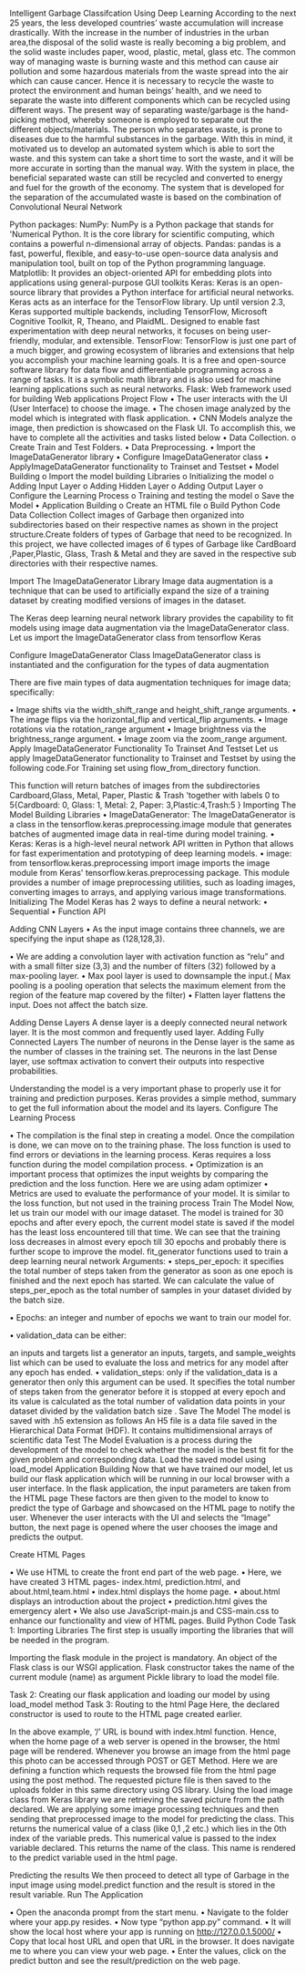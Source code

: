 Intelligent Garbage Classifcation Using Deep Learning According to the next 25 years, the less developed countries’ waste accumulation will increase drastically. With the increase in the number of industries in the urban area,the disposal of the solid waste is really becoming a big problem, and the solid waste includes paper, wood, plastic, metal, glass etc. The common way of managing waste is burning waste and this method can cause air pollution and some hazardous materials from the waste spread into the air which can cause cancer. Hence it is necessary to recycle the waste to protect the environment and human beings’ health, and we need to separate the waste into different components which can be recycled using different ways. The present way of separating waste/garbage is the hand-picking method, whereby someone is employed to separate out the different objects/materials. The person who separates waste, is prone to diseases due to the harmful substances in the garbage. With this in mind, it motivated us to develop an automated system which is able to sort the waste. and this system can take a short time to sort the waste, and it will be more accurate in sorting than the manual way. With the system in place, the beneficial separated waste can still be recycled and converted to energy and fuel for the growth of the economy. The system that is developed for the separation of the accumulated waste is based on the combination of Convolutional Neural Network

Python packages: NumPy: NumPy is a Python package that stands for 'Numerical Python. It is the core library for scientific computing, which contains a powerful n-dimensional array of objects. Pandas: pandas is a fast, powerful, flexible, and easy-to-use open-source data analysis and manipulation tool, built on top of the Python programming language. Matplotlib: It provides an object-oriented API for embedding plots into applications using general-purpose GUI toolkits Keras: Keras is an open-source library that provides a Python interface for artificial neural networks. Keras acts as an interface for the TensorFlow library. Up until version 2.3, Keras supported multiple backends, including TensorFlow, Microsoft Cognitive Toolkit, R, Theano, and PlaidML. Designed to enable fast experimentation with deep neural networks, it focuses on being user-friendly, modular, and extensible. TensorFlow: TensorFlow is just one part of a much bigger, and growing ecosystem of libraries and extensions that help you accomplish your machine learning goals. It is a free and open-source software library for data flow and differentiable programming across a range of tasks. It is a symbolic math library and is also used for machine learning applications such as neural networks. Flask: Web framework used for building Web applications Project Flow • The user interacts with the UI (User Interface) to choose the image. • The chosen image analyzed by the model which is integrated with flask application. • CNN Models analyze the image, then prediction is showcased on the Flask UI. To accomplish this, we have to complete all the activities and tasks listed below • Data Collection. o Create Train and Test Folders. • Data Preprocessing. • Import the ImageDataGenerator library • Configure ImageDataGenerator class • ApplyImageDataGenerator functionality to Trainset and Testset • Model Building o Import the model building Libraries o Initializing the model o Adding Input Layer o Adding Hidden Layer o Adding Output Layer o Configure the Learning Process o Training and testing the model o Save the Model • Application Building o Create an HTML file o Build Python Code Data Collection Collect images of Garbage then organized into subdirectories based on their respective names as shown in the project structure.Create folders of types of Garbage that need to be recognized. In this project, we have collected images of 6 types of Garbage like CardBoard ,Paper,Plastic, Glass, Trash & Metal and they are saved in the respective sub directories with their respective names.

Import The ImageDataGenerator Library Image data augmentation is a technique that can be used to artificially expand the size of a training dataset by creating modified versions of images in the dataset.

The Keras deep learning neural network library provides the capability to fit models using image data augmentation via the ImageDataGenerator class. Let us import the ImageDataGenerator class from tensorflow Keras

Configure ImageDataGenerator Class ImageDataGenerator class is instantiated and the configuration for the types of data augmentation

There are five main types of data augmentation techniques for image data; specifically:

• Image shifts via the width_shift_range and height_shift_range arguments. • The image flips via the horizontal_flip and vertical_flip arguments. • Image rotations via the rotation_range argument • Image brightness via the brightness_range argument. • Image zoom via the zoom_range argument. Apply ImageDataGenerator Functionality To Trainset And Testset Let us apply ImageDataGenerator functionality to Trainset and Testset by using the following code.For Training set using flow_from_directory function.

This function will return batches of images from the subdirectories Cardboard,Glass, Metal, Paper, Plastic & Trash 'together with labels 0 to 5{Cardboard: 0, Glass: 1, Metal: 2, Paper: 3,Plastic:4,Trash:5 } Importing The Model Building Libraries • ImageDataGenerator: The ImageDataGenerator is a class in the tensorflow.keras.preprocessing.image module that generates batches of augmented image data in real-time during model training. • Keras: Keras is a high-level neural network API written in Python that allows for fast experimentation and prototyping of deep learning models. • image: from tensorflow.keras.preprocessing import image imports the image module from Keras' tensorflow.keras.preprocessing package. This module provides a number of image preprocessing utilities, such as loading images, converting images to arrays, and applying various image transformations. Initializing The Model Keras has 2 ways to define a neural network:
• Sequential
• Function API

Adding CNN Layers • As the input image contains three channels, we are specifying the input shape as (128,128,3).

• We are adding a convolution layer with activation function as “relu” and with a small filter size (3,3) and the number of filters (32) followed by a max-pooling layer. • Max pool layer is used to downsample the input.( Max pooling is a pooling operation that selects the maximum element from the region of the feature map covered by the filter) • Flatten layer flattens the input. Does not affect the batch size.

Adding Dense Layers A dense layer is a deeply connected neural network layer. It is the most common and frequently used layer. Adding Fully Connected Layers The number of neurons in the Dense layer is the same as the number of classes in the training set. The neurons in the last Dense layer, use softmax activation to convert their outputs into respective probabilities.

Understanding the model is a very important phase to properly use it for training and prediction purposes. Keras provides a simple method, summary to get the full information about the model and its layers. Configure The Learning Process

• The compilation is the final step in creating a model. Once the compilation is done, we can move on to the training phase. The loss function is used to find errors or deviations in the learning process. Keras requires a loss function during the model compilation process. • Optimization is an important process that optimizes the input weights by comparing the prediction and the loss function. Here we are using adam optimizer • Metrics are used to evaluate the performance of your model. It is similar to the loss function, but not used in the training process Train The Model Now, let us train our model with our image dataset. The model is trained for 30 epochs and after every epoch, the current model state is saved if the model has the least loss encountered till that time. We can see that the training loss decreases in almost every epoch till 30 epochs and probably there is further scope to improve the model. fit_generator functions used to train a deep learning neural network Arguments: • steps_per_epoch: it specifies the total number of steps taken from the generator as soon as one epoch is finished and the next epoch has started. We can calculate the value of steps_per_epoch as the total number of samples in your dataset divided by the batch size.

• Epochs: an integer and number of epochs we want to train our model for.

• validation_data can be either:

an inputs and targets list
a generator
an inputs, targets, and sample_weights list which can be used to evaluate the loss and metrics for any model after any epoch has ended. • validation_steps: only if the validation_data is a generator then only this argument can be used. It specifies the total number of steps taken from the generator before it is stopped at every epoch and its value is calculated as the total number of validation data points in your dataset divided by the validation batch size . Save The Model The model is saved with .h5 extension as follows An H5 file is a data file saved in the Hierarchical Data Format (HDF). It contains multidimensional arrays of scientific data Test The Model
Evaluation is a process during the development of the model to check whether the model is the best fit for the given problem and corresponding data. Load the saved model using load_model Application Building Now that we have trained our model, let us build our flask application which will be running in our local browser with a user interface. In the flask application, the input parameters are taken from the HTML page These factors are then given to the model to know to predict the type of Garbage and showcased on the HTML page to notify the user. Whenever the user interacts with the UI and selects the “Image” button, the next page is opened where the user chooses the image and predicts the output.

Create HTML Pages

• We use HTML to create the front end part of the web page. • Here, we have created 3 HTML pages- index.html, prediction.html, and about.html,team.html • index.html displays the home page. • about.html displays an introduction about the project • prediction.html gives the emergency alert • We also use JavaScript-main.js and CSS-main.css to enhance our functionality and view of HTML pages. Build Python Code Task 1: Importing Libraries The first step is usually importing the libraries that will be needed in the program.

Importing the flask module in the project is mandatory. An object of the Flask class is our WSGI application. Flask constructor takes the name of the current module (name) as argument Pickle library to load the model file.

Task 2: Creating our flask application and loading our model by using load_model method Task 3: Routing to the html Page Here, the declared constructor is used to route to the HTML page created earlier.

In the above example, ‘/’ URL is bound with index.html function. Hence, when the home page of a web server is opened in the browser, the html page will be rendered. Whenever you browse an image from the html page this photo can be accessed through POST or GET Method. Here we are defining a function which requests the browsed file from the html page using the post method. The requested picture file is then saved to the uploads folder in this same directory using OS library. Using the load image class from Keras library we are retrieving the saved picture from the path declared. We are applying some image processing techniques and then sending that preprocessed image to the model for predicting the class. This returns the numerical value of a class (like 0,1 ,2 etc.) which lies in the 0th index of the variable preds. This numerical value is passed to the index variable declared. This returns the name of the class. This name is rendered to the predict variable used in the html page.

Predicting the results We then proceed to detect all type of Garbage in the input image using model.predict function and the result is stored in the result variable. Run The Application

• Open the anaconda prompt from the start menu. • Navigate to the folder where your app.py resides. • Now type “python app.py” command. • It will show the local host where your app is running on http://127.0.0.1.5000/ • Copy that local host URL and open that URL in the browser. It does navigate me to where you can view your web page. • Enter the values, click on the predict button and see the result/prediction on the web page.
